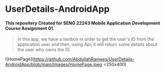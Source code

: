 
# UserDetails-AndroidApp

#### This repositery Created for SENG 22243 Mobile Application Development Course Assignment 01.

> In this app, we have a textbox in order to get the user's ID from the application user and then, using Api, it will return some details about the user who owns the ID.


	
![HomePage](https://github.com/AbdullahRamees/UserDetails-AndroidApp/blob/main/Images/HomePage.jpeg =250x400)

